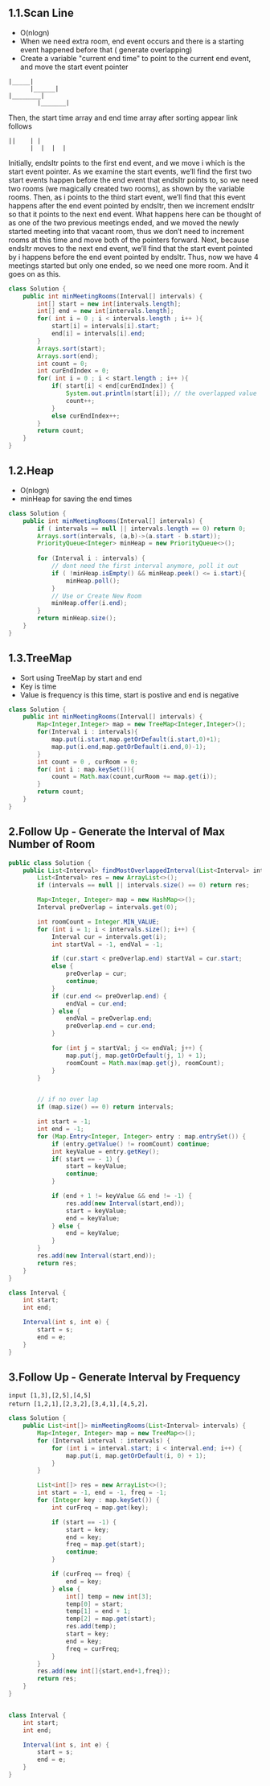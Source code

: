 ## 1.1.Scan Line
* O(nlogn)
*  When we need extra room, end event occurs and there is a starting event happened before that ( generate overlapping)
* Create a variable "current end time" to point to the current end event, and move the start event pointer

```
|_____|
      |______|
|________|
        |_______|

```
Then, the start time array and end time array after sorting appear link follows

```
||    | |
      |  |  |  | 
```
Initially, endsItr points to the first end event, and we move i which is the start event pointer. As we examine the start events, we’ll find the first two start events happen before the end event that endsItr points to, so we need two rooms (we magically created two rooms), as shown by the variable rooms. Then, as i points to the third start event, we’ll find that this event happens after the end event pointed by endsItr, then we increment endsItr so that it points to the next end event. What happens here can be thought of as one of the two previous meetings ended, and we moved the newly started meeting into that vacant room, thus we don’t need to increment rooms at this time and move both of the pointers forward.
Next, because endsItr moves to the next end event, we’ll find that the start event pointed by i happens before the end event pointed by endsItr. Thus, now we have 4 meetings started but only one ended, so we need one more room. And it goes on as this.



```java
class Solution {
    public int minMeetingRooms(Interval[] intervals) {
        int[] start = new int[intervals.length];
        int[] end = new int[intervals.length];
        for( int i = 0 ; i < intervals.length ; i++ ){
            start[i] = intervals[i].start;
            end[i] = intervals[i].end;
        }
        Arrays.sort(start);
        Arrays.sort(end);
        int count = 0;
        int curEndIndex = 0;
        for( int i = 0 ; i < start.length ; i++ ){
            if( start[i] < end[curEndIndex]) {
                System.out.println(start[i]); // the overlapped value
                count++;
            }
            else curEndIndex++;
        } 
        return count;  
    }
}
```

## 1.2.Heap
* O(nlogn)
* minHeap for saving the end times

```java
class Solution {
    public int minMeetingRooms(Interval[] intervals) {
        if ( intervals == null || intervals.length == 0) return 0;
        Arrays.sort(intervals, (a,b)->(a.start - b.start));
        PriorityQueue<Integer> minHeap = new PriorityQueue<>();
        
        for (Interval i : intervals) {
            // dont need the first interval anymore, poll it out
            if ( !minHeap.isEmpty() && minHeap.peek() <= i.start){
                minHeap.poll();    
            }
            // Use or Create New Room
            minHeap.offer(i.end);
        }
        return minHeap.size();
    }
}
```


## 1.3.TreeMap
* Sort using TreeMap by start and end 
* Key is time
* Value is frequency is this time, start is postive and end is negative

```java
class Solution {
    public int minMeetingRooms(Interval[] intervals) {
        Map<Integer,Integer> map = new TreeMap<Integer,Integer>();
        for(Interval i : intervals){
            map.put(i.start,map.getOrDefault(i.start,0)+1);
            map.put(i.end,map.getOrDefault(i.end,0)-1);
        }
        int count = 0 , curRoom = 0;
        for( int i : map.keySet()){
            count = Math.max(count,curRoom += map.get(i));
        }
        return count;
    }
}
```

## 2.Follow Up - Generate the Interval of Max Number of Room

```java
public class Solution {
    public List<Interval> findMostOverlappedInterval(List<Interval> intervals) {
        List<Interval> res = new ArrayList<>();
        if (intervals == null || intervals.size() == 0) return res;

        Map<Integer, Integer> map = new HashMap<>();
        Interval preOverlap = intervals.get(0);

        int roomCount = Integer.MIN_VALUE;
        for (int i = 1; i < intervals.size(); i++) {
            Interval cur = intervals.get(i);
            int startVal = -1, endVal = -1;

            if (cur.start < preOverlap.end) startVal = cur.start;
            else {
                preOverlap = cur;
                continue;
            }
            if (cur.end <= preOverlap.end) {
                endVal = cur.end;
            } else {
                endVal = preOverlap.end;
                preOverlap.end = cur.end;
            }

            for (int j = startVal; j <= endVal; j++) {
                map.put(j, map.getOrDefault(j, 1) + 1);
                roomCount = Math.max(map.get(j), roomCount);
            }
        }


        // if no over lap
        if (map.size() == 0) return intervals;

        int start = -1;
        int end = -1;
        for (Map.Entry<Integer, Integer> entry : map.entrySet()) {
            if (entry.getValue() != roomCount) continue;
            int keyValue = entry.getKey();
            if( start == - 1) {
                start = keyValue;
                continue;
            }

            if (end + 1 != keyValue && end != -1) {
                res.add(new Interval(start,end));
                start = keyValue;
                end = keyValue;
            } else {
                end = keyValue;
            }
        }
        res.add(new Interval(start,end));
        return res;
    }
}

class Interval {
    int start;
    int end;

    Interval(int s, int e) {
        start = s;
        end = e;
    }
}
```


## 3.Follow Up - Generate Interval by Frequency
```
input [1,3],[2,5],[4,5]
return [1,2,1],[2,3,2],[3,4,1],[4,5,2]，
```

```java
class Solution {
    public List<int[]> minMeetingRooms(List<Interval> intervals) {
        Map<Integer, Integer> map = new TreeMap<>();
        for (Interval interval : intervals) {
            for (int i = interval.start; i < interval.end; i++) {
                map.put(i, map.getOrDefault(i, 0) + 1);
            }
        }

        List<int[]> res = new ArrayList<>();
        int start = -1, end = -1, freq = -1;
        for (Integer key : map.keySet()) {
            int curFreq = map.get(key);

            if (start == -1) {
                start = key;
                end = key;
                freq = map.get(start);
                continue;
            }

            if (curFreq == freq) {
                end = key;
            } else {
                int[] temp = new int[3];
                temp[0] = start;
                temp[1] = end + 1;
                temp[2] = map.get(start);
                res.add(temp);
                start = key;
                end = key;
                freq = curFreq;
            }
        }
        res.add(new int[]{start,end+1,freq});
        return res;
    }
}


class Interval {
    int start;
    int end;

    Interval(int s, int e) {
        start = s;
        end = e;
    }
}

```